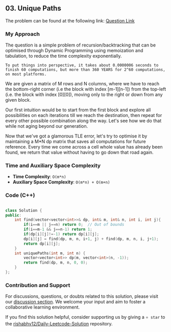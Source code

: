 ## 03. Unique Paths

The problem can be found at the following link: [Question Link](https://leetcode.com/problems/unique-paths/)


### My Approach

The question is a simple problem of recursion/backtracking that can be optimised through Dynamic Programming using memoization and tabulation, to reduce the time complexity exponentially.

`To put things into perspective, it takes about 0.0000006 seconds to finish 60 computations, but more than 360 YEARS for 2^60 computations, on most platforms.`

We are given a matrix of M rows and N columns, where we have to reach the bottom-right corner (i.e the block with index [m-1][n-1]) from the top-left (i.e. the block with index [0][0]), moving only to the right or down from any given block.

Our first intuition would be to start from the first block and explore all possibilities on each iterations till we reach the destination, then repeat for every other possible combination along the way. Let's see how we do that while not aging beyond our generation.

Now that we've got a glamorous TLE error, let's try to optimise it by maintaining a M*N dp matrix that saves all computations for future reference. Every time we come across a cell whole value has already been found, we return that value without having to go down that road again.

### Time and Auxiliary Space Complexity

- **Time Complexity**: `O(m*n)` 
- **Auxiliary Space Complexity**: `O(m*n) + O(m+n)`


### Code (C++)

```cpp

class Solution {
public:
    int find(vector<vector<int>>& dp, int& m, int& n, int i, int j){
        if(i==m || j==n) return 0;  // Out of bounds
        if(i==m-1 && j==n-1) return 1;
        if(dp[i][j]!=-1) return dp[i][j];
        dp[i][j] = find(dp, m, n, i+1, j) + find(dp, m, n, i, j+1);
        return dp[i][j];
    }
    int uniquePaths(int m, int n) {
        vector<vector<int>> dp(m, vector<int>(n, -1));
        return find(dp, m, n, 0, 0);
    }
};

```

### Contribution and Support

For discussions, questions, or doubts related to this solution, please visit our [discussion section](https://leetcode.com/discuss/general-discussion). We welcome your input and aim to foster a collaborative learning environment.

If you find this solution helpful, consider supporting us by giving a `⭐ star` to the [rishabhv12/Daily-Leetcode-Solution](https://github.com/rishabhv12/Daily-Leetcode-Solution) repository.
